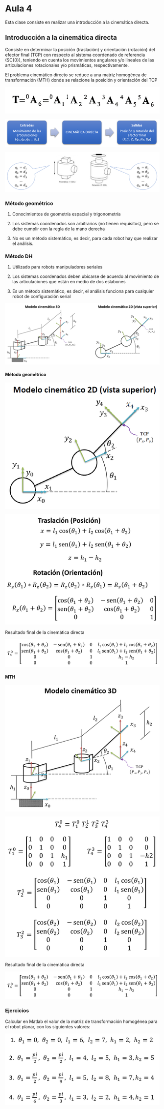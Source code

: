 <h1>Aula 4</h1>

Esta clase consiste en realizar una introducción a la cinemática directa.

<h2>Introducción a la cinemática directa</h2>

Consiste en determinar la posición (traslación) y orientación (rotación) del efector final (TCP) con respecto al sistema coordenado de referencia (SC{0}), teniendo en cuenta los movimientos angulares y/o lineales de las articulaciones rotacionales y/o prismáticas, respectivamente.

El problema cinemático directo se reduce a una matriz homogénea de transformación (MTH) donde se relacione la posición y orientación del TCP

![T06](image.png)

![Cinemática directa](image-1.png)

![Articulaciones](image-2.png)

<h3>Método geométrico</h3>

1. Conocimientos de geometría espacial y trigonometría

2. Los sistemas coordenados son arbitrarios (no tienen requisitos), pero se debe cumplir con la regla de la mano derecha

3. No es un método sistemático, es decir, para cada robot hay que realizar el análisis.

<h3>Método DH</h3>

1. Utilizado para robots manipuladores seriales

2. Los sistemas coordenados deben ubicarse de acuerdo al movimiento de las articulaciones que están en medio de dos eslabones

3. Es un método sistemático, es decir, el análisis funciona para cualquier robot de configuración serial

![2R 2D y 3D](image-3.png)

<h4>Método geométrico</h4>

![2R 2D](image-4.png)

![Ecuaciones 2R](image-5.png)

Resultado final de la cinemática directa

![MTH04](image-9.png)

<h4>MTH</h4>

![2R 3D](image-7.png)

![MTH04](image-8.png)

Resultado final de la cinemática directa

![MTH04](image-9.png)

<h3>Ejercicios</h3>

Calcular en Matlab el valor de la matriz de transformación homogénea para el robot planar, con los siguientes valores:

![Ejercicios](image-10.png)


